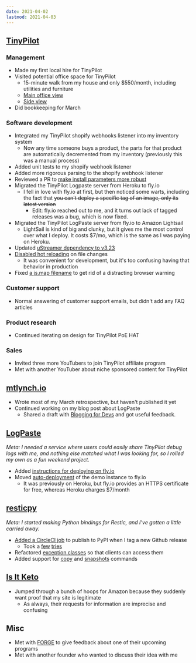 ```yaml
---
date: 2021-04-02
lastmod: 2021-04-03
---
```


## [TinyPilot](https://tinypilotkvm.com)

### Management

- Made my first local hire for TinyPilot
- Visited potential office space for TinyPilot
  - 15-minute walk from my house and only $550/month, including utilities and furniture
  - [Main office view](2Ghx.webp)
  - [Side view](2Ghx.webp)
- Did bookkeeping for March

### Software development

- Integrated my TinyPilot shopify webhooks listener into my inventory system
  - Now any time someone buys a product, the parts for that product are automatically decremented from my inventory (previously this was a manual process)
- Added unit tests to my shopify webhook listener
- Added more rigorous parsing to the shopify webhook listener
- Reviewed a PR to [make install parameters more robust](https://github.com/mtlynch/tinypilot/pull/624)
- Migrated the TinyPilot Logpaste server from Heroku to fly.io
  - I fell in love with fly.io at first, but then noticed some warts, including the fact that ~~you can't deploy a specific tag of an image, only its latest version~~
    - Edit: fly.io reached out to me, and it turns out lack of tagged releases was a bug, which is now fixed.
- Migrated the TinyPilot LogPaste server from fly.io to Amazon Lightsail
  - LightSail is kind of big and clunky, but it gives me the most control over what I deploy. It costs $7/mo, which is the same as I was paying on Heroku.
- Updated [uStreamer dependency to v3.23](https://github.com/mtlynch/ansible-role-tinypilot/pull/124)
- [Disabled hot reloading](https://github.com/mtlynch/tinypilot/pull/626) on file changes
  - It was convenient for development, but it's too confusing having that behavior in production
- Fixed [a js.map filename](https://github.com/mtlynch/tinypilot/pull/625) to get rid of a distracting browser warning

### Customer support

- Normal answering of customer support emails, but didn't add any FAQ articles

### Product research

- Continued iterating on design for TinyPilot PoE HAT

### Sales

- Invited three more YouTubers to join TinyPilot affiliate program
- Met with another YouTuber about niche sponsored content for TinyPilot

## [mtlynch.io](https://mtlynch.io)

- Wrote most of my March retrospective, but haven't published it yet
- Continued working on my blog post about LogPaste
  - Shared a draft with [Blogging for Devs](https://bloggingfordevs.com) and got useful feedback.

## [LogPaste](https://github.com/mtlynch/logpaste)

_Meta: I needed a service where users could easily share TinyPilot debug logs with me, and nothing else matched what I was looking for, so I rolled my own as a fun weekend project._

- Added [instructions for deploying on fly.io](https://github.com/mtlynch/logpaste/pull/78)
- Moved [auto-deployment](https://github.com/mtlynch/logpaste/pull/81) of the demo instance to fly.io
  - It was previously on Heroku, but fly.io provides an HTTPS certificate for free, whereas Heroku charges $7/month

## [resticpy](https://github.com/mtlynch/resticpy)

_Meta: I started making Python bindings for Restic, and I've gotten a little carried away._

- [Added a CircleCI job](https://github.com/mtlynch/resticpy/pull/74) to publish to PyPI when I tag a new Github release
  - Took a [few](https://github.com/mtlynch/resticpy/pull/75) [tries](https://github.com/mtlynch/resticpy/pull/76)
- Refactored [exception classes](https://github.com/mtlynch/resticpy/pull/77) so that clients can access them
- Added support for [copy](https://github.com/mtlynch/resticpy/pull/70) and [snapshots](https://github.com/mtlynch/resticpy/pull/69) commands

## [Is It Keto](https://isitketo.org)

- Jumped through a bunch of hoops for Amazon because they suddenly want proof that my site is legitimate
  - As always, their requests for information are imprecise and confusing

## Misc

- Met with [FORGE](https://forgemass.org/) to give feedback about one of their upcoming programs
- Met with another founder who wanted to discuss their idea with me

